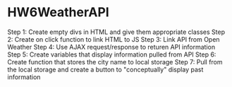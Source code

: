 # HW6WeatherAPI
Step 1: Create empty divs in HTML and give them appropriate classes
Step 2: Create on click function to link HTML to JS
Step 3: Link API from Open Weather
Step 4: Use AJAX request/response to returen API information
Step 5: Create variables that display information pulled from API
Step 6: Create function that stores the city name to local storage
Step 7: Pull from the local storage and create a button to "conceptually" display past information